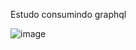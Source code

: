 Estudo consumindo graphql 

![image](https://github.com/user-attachments/assets/ca427e90-5142-4eee-b3f7-699a7866d10a)
